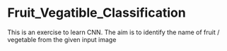 # Fruit_Vegatible_Classification
This is an exercise to learn CNN. 
The aim is to identify the name of fruit / vegetable from the given input image
